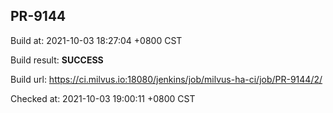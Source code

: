 <h2><a name="pr-9144" class="anchor" href="#pr-9144" rel="nofollow" aria-hidden="true"><span class="octicon octicon-link"></span></a>PR-9144</h2>

<p>Build at: 2021-10-03 18:27:04 +0800 CST</p>

<p>Build result: <strong>SUCCESS</strong></p>

<p>Build url: <a href="https://ci.milvus.io:18080/jenkins/job/milvus-ha-ci/job/PR-9144/2/" rel="nofollow">https://ci.milvus.io:18080/jenkins/job/milvus-ha-ci/job/PR-9144/2/</a></p>

<p>Checked at: 2021-10-03 19:00:11 +0800 CST</p>
